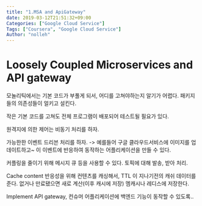 ```yaml
---
title: "1.MSA and ApiGateway"
date: 2019-03-12T21:51:32+09:00
Categories: ["Google Cloud Service"]
Tags: ["Coursera", "Google Cloud Service"]
Author: "nolleh"
---
```


# Loosely Coupled Microservices and API gateway

모놀리틱에서는 기본 코드가 부풀게 되서, 어디를 고쳐야하는지 알기가 어렵다.
패키지들의 의존성들이 얼키고 설킨다.

작은 기본 코드를 고쳐도 전체 프로그램이 배포되어 테스트될 필요가 있다.

원격지에 의한 제어는 비동기 처리를 하자.

가능한한 이벤트 드리븐 처리를 하자.
-> 예를들어 구글 클라우드서비스에 이미지를 업데이트하고~ 이 이벤트에 반응하여 동작하는 어플리케이션을 만들 수 있다.

커플링을 줄이기 위해 메시지 큐 등을 사용할 수 있다.
토픽에 대해 발송, 받아 처리.

Cache content
반응성을 위해 컨텐츠를 캐싱해서, TTL 이 지나기전의 캐쉬 데이터를 준다.
없거나 만료됐으면 새로 계산(이후 캐시에 저장)
멤캐시나 레디스에 저장한다.

Implement API gateway, 컨슈머 어플리케이션에 백엔드 기능이 동작할 수 있도록..
